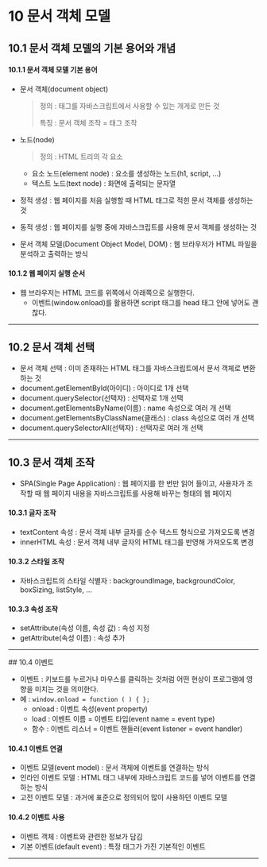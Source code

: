 # 10 문서 객체 모델

## 10.1 문서 객체 모델의 기본 용어와 개념

#### 10.1.1 문서 객체 모델 기본 용어

- 문서 객체(document object)

  > 정의 : 태그를 자바스크립트에서 사용할 수 있는 개게로 만든 것
  >
  > 특징 : 문서 객체 조작 = 태그 조작

- 노드(node)

  > 정의 : HTML 트리의 각 요소

  - 요소 노드(element node) : 요소를 생성하는 노드(h1, script, ...)
  - 텍스트 노드(text node) : 화면에 출력되는 문자열

- 정적 생성 : 웹 페이지를 처음 실행할 때 HTML 태그로 적힌 문서 객체를 생성하는 것

- 동적 생성 : 웹 페이지를 실행 중에 자바스크립트를 사용해 문서 객체를 생성하는 것

- 문서 객체 모델(Document Object Model, DOM) : 웹 브라우저가 HTML 파일을 분석하고 출력하는 방식

#### 10.1.2 웹 페이지 실행 순서

- 웹 브라우저는 HTML 코드를 위쪽에서 아래쪽으로 실행한다.
  - 이벤트(window.onload)를 활용하면 script 태그를 head 태그 안에 넣어도 괜찮다.

<hr>

## 10.2 문서 객체 선택

- 문서 객체 선택 : 이미 존재하는 HTML 태그를 자바스크립트에서 문서 객체로 변환하는 것
- document.getElementById(아이디) : 아이디로 1개 선택
- document.querySelector(선택자) : 선택자로 1개 선택
- document.getElementsByName(이름) : name 속성으로 여러 개 선택
- document.getElementsByClassName(클래스) : class 속성으로 여러 개 선택
- document.querySelectorAll(선택자) : 선택자로 여러 개 선택

<hr>

## 10.3 문서 객체 조작

- SPA(Single Page Application) : 웹 페이지를 한 번만 읽어 들이고, 사용자가 조작할 때 웹 페이지 내용을 자바스크립트를 사용해 바꾸는 형태의 웹 페이지

#### 10.3.1 글자 조작

- textContent 속성 : 문서 객체 내부 글자를 순수 텍스트 형식으로 가져오도록 변경
- innerHTML 속성 : 문서 객체 내부 글자의 HTML 태그를 반영해 가져오도록 변경

#### 10.3.2 스타일 조작

- 자바스크립트의 스타일 식별자 : backgroundImage, backgroundColor, boxSizing, listStyle, ...

#### 10.3.3 속성 조작

- setAttribute(속성 이름, 속성 값) : 속성 지정
- getAttribute(속성 이름) : 속성 추가

<hr>
## 10.4 이벤트

- 이벤트 : 키보드를 누르거나 마우스를 클릭하는 것처럼 어떤 현상이 프로그램에 영향을 미치는 것을 의미한다.
- 예 : ```window.onload = function ( ) { };```
  - onload : 이벤트 속성(event property)
  - load : 이벤트 이름 = 이벤트 타입(event name = event type)
  - 함수 : 이벤트 리스너 = 이벤트 핸들러(event listener = event handler)

#### 10.4.1 이벤트 연결

- 이벤트 모델(event model) : 문서 객체에 이벤트를 연결하는 방식
- 인라인 이벤트 모델 : HTML 태그 내부에 자바스크립트 코드를 넣어 이벤트를 연결하는 방식
- 고전 이벤트 모델 : 과거에 표준으로 정의되어 많이 사용하던 이벤트 모델

#### 10.4.2 이벤트 사용

- 이벤트 객체 : 이벤트와 관련한 정보가 담김
- 기본 이벤트(default event) : 특정 태그가 가진 기본적인 이벤트

<hr>